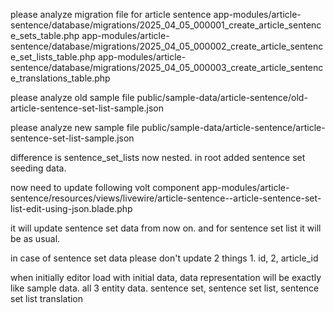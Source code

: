 please analyze migration file for article sentence
app-modules/article-sentence/database/migrations/2025_04_05_000001_create_article_sentence_sets_table.php
app-modules/article-sentence/database/migrations/2025_04_05_000002_create_article_sentence_set_lists_table.php
app-modules/article-sentence/database/migrations/2025_04_05_000003_create_article_sentence_translations_table.php



please analyze old sample file
public/sample-data/article-sentence/old-article-sentence-set-list-sample.json

please analyze new sample file 
public/sample-data/article-sentence/article-sentence-set-list-sample.json

difference is sentence_set_lists now nested. in root added sentence set seeding data. 

now need to update following volt component
app-modules/article-sentence/resources/views/livewire/article-sentence--article-sentence-set-list-edit-using-json.blade.php


it will update sentence set data from now on. 
and for sentence set list it will be as usual.


in case of sentence set data please don't update 2 things 1. id, 2, article_id 

when initially editor load with initial data, data representation will be exactly like sample data. 
all 3 entity data. sentence set, sentence set list, sentence set list translation
